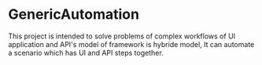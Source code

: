# GenericAutomation

This project is intended to solve problems of complex workflows of UI application and API's
model of framework is hybride model, It can automate a scenario which has UI and API steps together.

